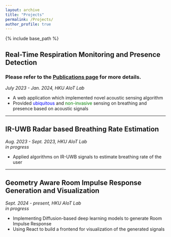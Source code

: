 ```yaml
---
layout: archive
title: "Projects"
permalink: /Projects/
author_profile: true
---
```


{% include base_path %}

## Real-Time Respiration Monitoring and Presence Detection

### Please refer to the [Publications page](/publications) for more details.

_July 2023 - Jan. 2024, HKU AIoT Lab_

- A web application which implemented novel acoustic sensing algorithm
- Provided <span style="color:blue">ubiquitous</span> and <span style="color:green">non-invasive</span> sensing on breathing and presence based on acoustic signals

***

## IR-UWB Radar based Breathing Rate Estimation

_Aug. 2023 - Sept. 2023, HKU AIoT Lab_  
_in progress_

- Applied algorithms on IR-UWB signals to estimate breathing rate of the user

***

## Geometry Aware Room Impulse Response Generation and Visualization

_Sept. 2024 - present, HKU AIoT Lab_  
_in progress_

- Implementing Diffusion-based deep learning models to generate Room Impulse Response
- Using React to build a frontend for visualization of the generated signals
